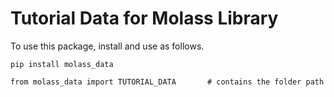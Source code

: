 # Tutorial Data for Molass Library

To use this package, install and use as follows.

```
pip install molass_data
```

```
from molass_data import TUTORIAL_DATA       # contains the folder path
```